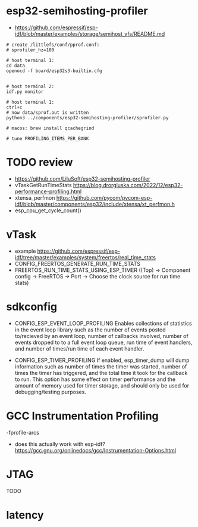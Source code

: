 # esp32-semihosting-profiler
* https://github.com/espressif/esp-idf/blob/master/examples/storage/semihost_vfs/README.md
```
# create /littlefs/conf/pprof.conf:
# sprofiler_hz=100

# host terminal 1:
cd data
openocd -f board/esp32s3-builtin.cfg


# host terminal 2:
idf.py monitor

# host terminal 1:
ctrl+c
# now data/sprof.out is written
python3 ../components/esp32-semihosting-profiler/sprofiler.py

# macos: brew install qcachegrind

# tune PROFILING_ITEMS_PER_BANK
```

# TODO review
* https://github.com/LiluSoft/esp32-semihosting-profiler
* vTaskGetRunTimeStats https://blog.drorgluska.com/2022/12/esp32-performance-profiling.html
* xtensa_perfmon
  https://github.com/pycom/pycom-esp-idf/blob/master/components/esp32/include/xtensa/xt_perfmon.h
* esp_cpu_get_cycle_count()

# vTask
* example https://github.com/espressif/esp-idf/tree/master/examples/system/freertos/real_time_stats
* CONFIG_FREERTOS_GENERATE_RUN_TIME_STATS
* FREERTOS_RUN_TIME_STATS_USING_ESP_TIMER ((Top) → Component config → FreeRTOS → Port → Choose the clock source for run time stats)


# sdkconfig
* CONFIG_ESP_EVENT_LOOP_PROFILING
  Enables collections of statistics in the event loop library such as the number of events posted
  to/recieved by an event loop, number of callbacks involved, number of events dropped to to a full event
  loop queue, run time of event handlers, and number of times/run time of each event handler.

* CONFIG_ESP_TIMER_PROFILING
  If enabled, esp_timer_dump will dump information such as number of times the timer was started,
  number of times the timer has triggered, and the total time it took for the callback to run.
  This option has some effect on timer performance and the amount of memory used for timer
  storage, and should only be used for debugging/testing purposes.



# GCC Instrumentation Profiling

-fprofile-arcs

* does this actually work with esp-idf?
  https://gcc.gnu.org/onlinedocs/gcc/Instrumentation-Options.html

# JTAG

TODO



# latency
